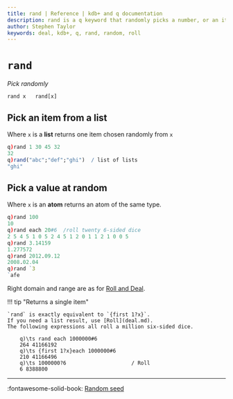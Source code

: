 ```yaml
---
title: rand | Reference | kdb+ and q documentation
description: rand is a q keyword that randomly picks a number, or an item from a list.
author: Stephen Taylor
keywords: deal, kdb+, q, rand, random, roll
---
```

# `rand`

_Pick randomly_



```syntax
rand x   rand[x]
```


## Pick an item from a list

Where `x` is a **list** returns one item chosen randomly from `x`

```q
q)rand 1 30 45 32
32
q)rand("abc";"def";"ghi")  / list of lists
"ghi"
```


## Pick a value at random

Where `x` is an **atom** returns an atom of the same type.

```q
q)rand 100
10
q)rand each 20#6  /roll twenty 6-sided dice
2 5 4 5 1 0 5 2 4 5 1 2 0 1 1 2 1 0 0 5
q)rand 3.14159
1.277572
q)rand 2012.09.12
2008.02.04
q)rand `3
`afe
```

Right domain and range are as for [Roll and Deal](deal.md#generate).

!!! tip "Returns a single item"

    `rand` is exactly equivalent to `{first 1?x}`. 
    If you need a list result, use [Roll](deal.md). 
    The following expressions all roll a million six-sided dice.

        q)\ts rand each 1000000#6
        264 41166192
        q)\ts {first 1?x}each 1000000#6
        210 41166496
        q)\ts 1000000?6                     / Roll
        6 8388800


---
:fontawesome-solid-book:
[Random seed](deal.md#seed)